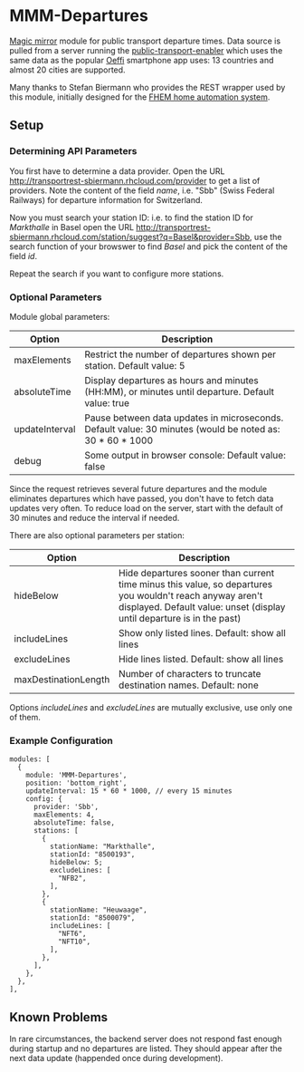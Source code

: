 # MMM-Departures
[Magic mirror](https://github.com/MichMich/MagicMirror) module for public transport departure times. Data source is pulled from a server running the [public-transport-enabler](https://github.com/schildbach/public-transport-enabler/blob/master/enabler/README.md) which uses the same data as the popular [Oeffi](https://oeffi.schildbach.de/index.html) smartphone app uses: 13 countries and almost 20 cities are supported.

Many thanks to Stefan Biermann who provides the REST wrapper used by this module, initially designed for the [FHEM home automation system](http://www.fhem.de).

## Setup

### Determining API Parameters
You first have to determine a data provider. Open the URL http://transportrest-sbiermann.rhcloud.com/provider to get a list of providers. Note the content of the field *name*, i.e. "Sbb" (Swiss Federal Railways) for departure information for Switzerland.

Now you must search your station ID: i.e. to find the station ID for *Markthalle* in Basel open the URL http://transportrest-sbiermann.rhcloud.com/station/suggest?q=Basel&provider=Sbb, use the search function of your browswer to find *Basel* and pick the content of the field *id*.

Repeat the search if you want to configure more stations. 

### Optional Parameters

Module global parameters:

| Option | Description |
| --- | --- |
| maxElements | Restrict the number of departures shown per station. Default value: 5 |
| absoluteTime | Display departures as hours and minutes (HH:MM), or minutes until departure. Default value: true |
| updateInterval | Pause between data updates in microseconds. Default value: 30 minutes (would be noted as: 30 * 60 * 1000 |
| debug | Some output in browser console: Default value: false |

Since the request retrieves several future departures and the module eliminates departures which have passed, you don't have to fetch data updates very often. To reduce load on the server, start with the default of 30 minutes and reduce the interval if needed.

There are also optional parameters per station:

| Option | Description |
| --- | --- |
| hideBelow | Hide departures sooner than current time minus this value, so departures you wouldn't reach anyway aren't displayed. Default value: unset (display until departure is in the past)|
| includeLines | Show only listed lines. Default: show all lines |
| excludeLines | Hide lines listed. Default: show all lines |
| maxDestinationLength | Number of characters to truncate destination names. Default: none |

Options *includeLines* and *excludeLines* are mutually exclusive, use only one of them.

### Example Configuration
```
modules: [
  {
    module: 'MMM-Departures',
    position: 'bottom_right',
    updateInterval: 15 * 60 * 1000, // every 15 minutes
    config: {
      provider: 'Sbb',
      maxElements: 4,
      absoluteTime: false,
      stations: [
        {
          stationName: "Markthalle",
          stationId: "8500193",
          hideBelow: 5;
          excludeLines: [
            "NFB2",
          ],
        },
        {
          stationName: "Heuwaage",
          stationId: "8500079",
          includeLines: [
            "NFT6",
            "NFT10",
          ],
        },
      ],
    },
  },
],
```

## Known Problems

In rare circumstances, the backend server does not respond fast enough during startup and no departures are listed. They should appear after the next data update (happended once during development).
